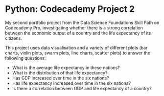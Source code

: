 # Python: Codecademy Project 2
My second portfolio project from the Data Science Foundations Skill Path on Codecademy Pro, investigating whether there is a strong correlation between the economic output of a country and the life expectancy of its citizens.

This project uses data visualisation and a variety of different plots (bar charts, violin plots, swarm plots, line charts, scatter plots) to answer the following questions:
- What is the average life expectancy in these nations?
- What is the distribution of that life expectancy?
- Has GDP increased over time in the six nations?
- Has life expectancy increased over time in the six nations?
- Is there a correlation between GDP and life expectancy of a country?
